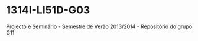 1314I-LI51D-G03
===============

Projecto e Seminário - Semestre de Verão 2013/2014 - Repositório do grupo G11